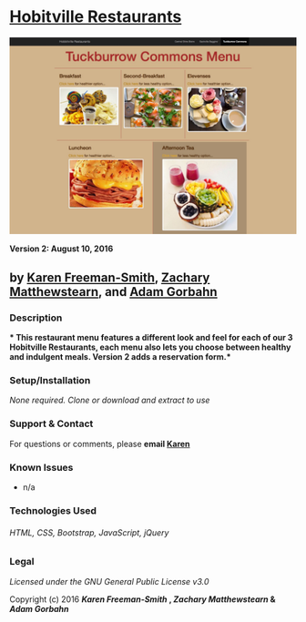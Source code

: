 # [Hobitville Restaurants](http://karenfreemansmith.github.io/healthy-choices)
![project screenshot](/img/screenshot.jpg)

__Version 2: August 10, 2016__

## by [Karen Freeman-Smith](https://karenfreemansmith.github.com), [Zachary Matthewstearn](https://zacharymatthewstearn.github.com), and [Adam Gorbahn](https://github.com/Pyrrus)

### Description
__* This restaurant menu features a different look and feel for each of our 3 Hobitville Restaurants, each menu also lets you choose between healthy and indulgent meals. Version 2 adds a reservation form.*__

### Setup/Installation
*None required. Clone or download and extract to use*

### Support & Contact
For questions or comments, please __email [Karen](karenfreemansmith@gmail.com)__

### Known Issues
* n/a

### Technologies Used
###### HTML, CSS, Bootstrap, JavaScript, jQuery

### Legal
*Licensed under the GNU General Public License v3.0*

Copyright (c) 2016 **_Karen Freeman-Smith_ ,  _Zachary Matthewstearn_ & _Adam Gorbahn_**
